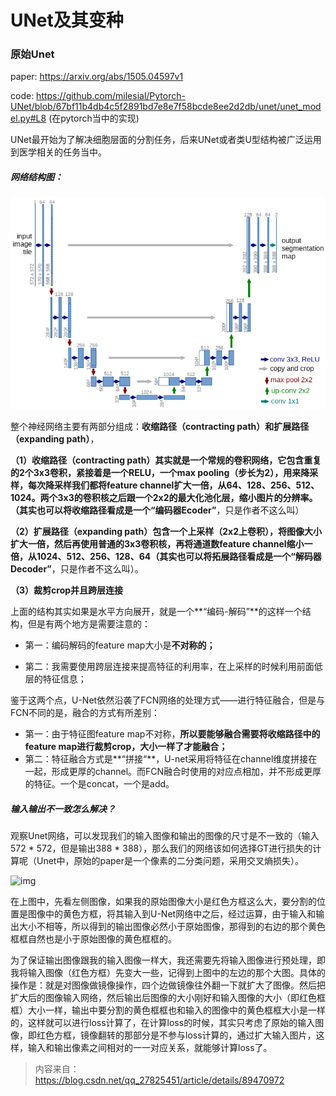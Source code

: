 # UNet及其变种

### 原始Unet

paper: https://arxiv.org/abs/1505.04597v1

code: https://github.com/milesial/Pytorch-UNet/blob/67bf11b4db4c5f2891bd7e8e7f58bcde8ee2d2db/unet/unet_model.py#L8 (在pytorch当中的实现)



UNet最开始为了解决细胞层面的分割任务，后来UNet或者类U型结构被广泛运用到医学相关的任务当中。

##### 网络结构图：

![UNet.png](../imgs/UNet.png)

整个神经网络主要有两部分组成：**收缩路径（contracting path）**和**扩展路径（expanding path）**，

**（1）收缩路径（contracting path）**其实就是一个常规的卷积网络，它包含重复的2个3x3卷积，紧接着是一个RELU，一个max pooling（步长为2），用来降采样，每次降采样我们都将feature channel扩大一倍，从64、128、256、512、1024。两个3x3的卷积核之后跟一个2x2的最大化池化层，缩小图片的分辨率。（其实也可以将收缩路径看成是一个**“编码器Ecoder”**，只是作者不这么叫）

**（2）扩展路径（expanding path）**包含一个上采样（2x2上卷积），将图像大小扩大一倍，然后再使用普通的3x3卷积核，再将通道数feature channel缩小一倍，从1024、512、256、128、64（其实也可以将拓展路径看成是一个**“解码器Decoder”**，只是作者不这么叫）。

**（3）裁剪crop并且跨层连接**

上面的结构其实如果是水平方向展开，就是一个**“编码-解码”**的这样一个结构，但是有两个地方是需要注意的：

- 第一：编码解码的feature map大小是**不对称的；**

- 第二：我需要使用跨层连接来提高特征的利用率，在上采样的时候利用前面低层的特征信息；

鉴于这两个点，U-Net依然沿袭了FCN网络的处理方式——进行特征融合，但是与FCN不同的是，融合的方式有所差别：
- 第一：由于特征图feature map不对称，**所以要能够融合需要将收缩路径中的feature map进行裁剪crop，大小一样了才能融合；**
- 第二：特征融合方式是**“拼接“**，U-net采用将特征在channel维度拼接在一起，形成更厚的channel。而FCN融合时使用的对应点相加，并不形成更厚的特征。一个是concat，一个是add。



##### 输入输出不一致怎么解决？

观察Unet网络，可以发现我们的输入图像和输出的图像的尺寸是不一致的（输入572 * 572，但是输出388 *  388），那么我们的网络该如何选择GT进行损失的计算呢（Unet中，原始的paper是一个像素的二分类问题，采用交叉熵损失）。

![img](https://img-blog.csdnimg.cn/20190423175747474.png?x-oss-process=image/watermark,type_ZmFuZ3poZW5naGVpdGk,shadow_10,text_aHR0cHM6Ly9ibG9nLmNzZG4ubmV0L3FxXzI3ODI1NDUx,size_16,color_FFFFFF,t_70)

在上图中，先看左侧图像，如果我的原始图像大小是红色方框这么大，要分割的位置是图像中的黄色方框，将其输入到U-Net网络中之后，经过运算，由于输入和输出大小不相等，所以得到的输出图像必然小于原始图像，那得到的右边的那个黄色框框自然也是小于原始图像的黄色框框的。

为了保证输出图像跟我的输入图像一样大，我还需要先将输入图像进行预处理，即我将输入图像（红色方框）先变大一些，记得到上图中的左边的那个大图。具体的操作是：就是对图像做镜像操作，四个边做镜像往外翻一下就扩大了图像。然后把扩大后的图像输入网络，然后输出后图像的大小刚好和输入图像的大小（即红色框框）大小一样，输出中要分割的黄色框框也和输入的图像中的黄色框框大小是一样的，这样就可以进行loss计算了，在计算loss的时候，其实只考虑了原始的输入图像，即红色方框，镜像翻转的那部分是不参与loss计算的，通过扩大输入图片，这样，输入和输出像素之间相对的一一对应关系，就能够计算loss了。

> 内容来自：https://blog.csdn.net/qq_27825451/article/details/89470972

### 

